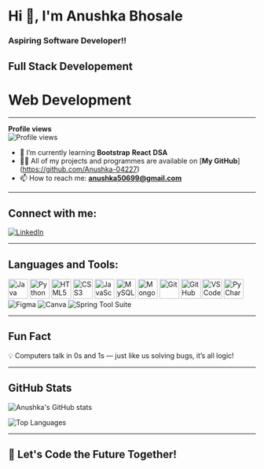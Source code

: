 # Hi 👋, I'm Anushka Bhosale

### Aspiring Software Developer!!
## Full Stack Developement 
# Web Development 

---

**Profile views**  
![Profile views](https://komarev.com/ghpvc/?username=Anushka-04227&color=blue)

- 🌱 I’m currently learning **Bootstrap** **React**  **DSA**
- 👩‍💻 All of my projects and programmes are available on [**My GitHub**]
(https://github.com/Anushka-04227)
- 📫 How to reach me: **anushka50699@gmail.com**

---

## Connect with me:

[![LinkedIn](https://img.shields.io/badge/LinkedIn-blue?style=for-the-badge&logo=linkedin&logoColor=white)](https://www.linkedin.com/in/anushkabhosale17)  

---

## Languages and Tools:

<p>
  <img src="https://cdn.jsdelivr.net/gh/devicons/devicon/icons/java/java-original.svg" alt="Java" width="40" height="40"/>
  <img src="https://cdn.jsdelivr.net/gh/devicons/devicon/icons/python/python-original.svg" alt="Python" width="40" height="40"/>
  <img src="https://cdn.jsdelivr.net/gh/devicons/devicon/icons/html5/html5-original.svg" alt="HTML5" width="40" height="40"/>
  <img src="https://cdn.jsdelivr.net/gh/devicons/devicon/icons/css3/css3-original.svg" alt="CSS3" width="40" height="40"/>
  <img src="https://cdn.jsdelivr.net/gh/devicons/devicon/icons/javascript/javascript-original.svg" alt="JavaScript" width="40" height="40"/>
  <img src="https://cdn.jsdelivr.net/gh/devicons/devicon/icons/mysql/mysql-original.svg" alt="MySQL" width="40" height="40"/>
  <img src="https://cdn.jsdelivr.net/gh/devicons/devicon/icons/mongodb/mongodb-original.svg" alt="MongoDB" width="40" height="40"/>
  <img src="https://cdn.jsdelivr.net/gh/devicons/devicon/icons/git/git-original.svg" alt="Git" width="40" height="40"/>
  <img src="https://cdn.jsdelivr.net/gh/devicons/devicon/icons/github/github-original.svg" alt="GitHub" width="40" height="40"/>
  <img src="https://cdn.jsdelivr.net/gh/devicons/devicon/icons/vscode/vscode-original.svg" alt="VSCode" width="40" height="40"/>
  <img src="https://cdn.jsdelivr.net/gh/devicons/devicon/icons/pycharm/pycharm-original.svg" alt="PyCharm" width="40" height="40"/>
  <img src="https://img.shields.io/badge/Figma-F24E1E?style=for-the-badge&logo=figma&logoColor=white" alt="Figma" />
  <img src="https://img.shields.io/badge/Canva-00C4CC?style=for-the-badge&logo=Canva&logoColor=white" alt="Canva" />
  <img src="https://img.shields.io/badge/Spring%20Tool%20Suite-6DB33F?style=for-the-badge&logo=spring&logoColor=white" alt="Spring Tool Suite" />
</p>

---

## Fun Fact

💡 Computers talk in 0s and 1s — just like us solving bugs, it’s all logic!

---

## GitHub Stats

![Anushka's GitHub stats](https://github-readme-stats.vercel.app/api?username=Anushka-0422&show_icons=true&theme=radical)

![Top Languages](https://github-readme-stats.vercel.app/api/top-langs/?username=Anushka-0422&layout=compact&theme=radical)

---

## 🚀 Let's Code the Future Together!
